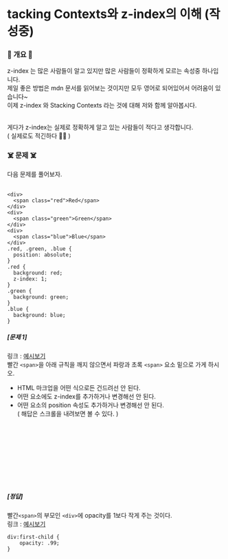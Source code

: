 # tacking Contexts와 z-index의 이해 (작성중)

### 🍒 개요 🍒
z-index 는 많은 사람들이 알고 있지만 많은 사람들이 정확하게 모르는 속성중 하나입니다.<br>
제일 좋은 방법은 mdn 문서를 읽어보는 것이지만 모두 영어로 되어있어서 어려움이 있습니다~ <br>
이제 z-index 와 Stacking Contexts 라는 것에 대해 저와 함께 알아봅시다.<br><br>

게다가 z-index는 실제로 정확하게 알고 있는 사람들이 적다고 생각합니다.<br>
( 실제로도 적긴하다 😵‍💫 )<br>

### ☠️ 문제 ☠️
다음 문제를 풀어보자.<br><br>

```
<div>
  <span class="red">Red</span>
</div>
<div>
  <span class="green">Green</span>
</div>
<div>
  <span class="blue">Blue</span>
</div>
.red, .green, .blue {
  position: absolute;
}
.red {
  background: red;
  z-index: 1;
}
.green {
  background: green;
}
.blue {
  background: blue;
}
```

##### [문제 1]<br>
링크 : [예시보기](https://summer-o3o.github.io/stacking-context/z-index_test1.html)<br>
빨간 ```<span>```을 아래 규칙을 깨지 않으면서 파랑과 초록 ```<span>``` 요소 밑으로 가게 하시오.<br>
* HTML 마크업을 어떤 식으로든 건드려선 안 된다.<br>
* 어떤 요소에도 z-index를 추가하거나 변경해선 안 된다.<br>
* 어떤 요소의 position 속성도 추가하거나 변경해선 안 된다.<br>
( 해답은 스크롤을 내려보면 볼 수 있다. )<br><br><br><br><br><br><br><br><br><br>





##### [정답]<br>
빨간```<span>```의 부모인 ```<div>```에 opacity를 1보다 작게 주는 것이다.<br>
링크 : [예시보기](https://summer-o3o.github.io/stacking-context/z-index_test1_1.html)<br>

```
div:first-child {
    opacity: .99;
}
```
